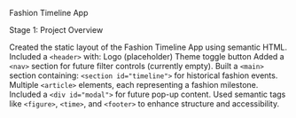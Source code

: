 Fashion Timeline App

Stage 1: Project Overview

Created the static layout of the Fashion Timeline App using semantic HTML.
Included a `<header>` with:
Logo (placeholder)
Theme toggle button
Added a `<nav>` section for future filter controls (currently empty).
Built a `<main>` section containing:
`<section id="timeline">` for historical fashion events.
Multiple `<article>` elements, each representing a fashion milestone.
Included a `<div id="modal">` for future pop-up content.
Used semantic tags like `<figure>`, `<time>`, and `<footer>` to enhance structure and accessibility.
